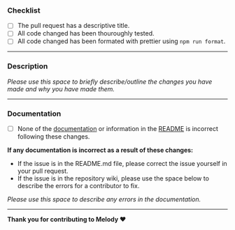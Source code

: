 ### Checklist
- [ ] The pull request has a descriptive title.
- [ ] All code changed has been thouroughly tested.
- [ ] All code changed has been formated with prettier using `npm run format`.

---

### Description
*Please use this space to briefly describe/outline the changes you have made and why you have made them.*

---

### Documentation
- [ ] None of the [documentation](https://github.com/NerdyTechy/Melody/wiki) or information in the [README](https://github.com/NerdyTechy/Melody/blob/master/README.md) is incorrect following these changes.

**If any documentation is incorrect as a result of these changes:**
- If the issue is in the README.md file, please correct the issue yourself in your pull request.
- If the issue is in the repository wiki, please use the space below to describe the errors for a contributor to fix.

*Please use this space to describe any errors in the documentation.*

---

**Thank you for contributing to Melody :heart:**
